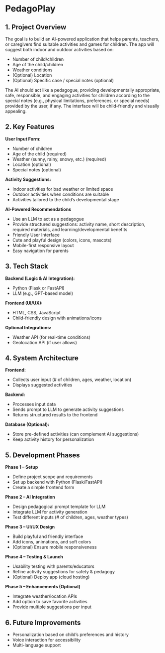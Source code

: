 # PedagoPlay

## 1. Project Overview
The goal is to build an AI-powered application that helps parents, teachers, or caregivers find suitable activities and games for children. The app will suggest both indoor and outdoor activities based on:

- Number of child/children  
- Age of the child/children  
- Weather conditions  
- (Optional) Location  
- (Optional) Specific case / special notes (optional)  

The AI should act like a pedagogue, providing developmentally appropriate, safe, responsible, and engaging activities for children according to the special notes (e.g., physical limitations, preferences, or special needs) provided by the user, if any. The interface will be child-friendly and visually appealing.

## 2. Key Features

**User Input Form:**

- Number of children
- Age of the child (required)
- Weather (sunny, rainy, snowy, etc.) (required)
- Location (optional)
- Special notes (optional)

**Activity Suggestions:**

- Indoor activities for bad weather or limited space
- Outdoor activities when conditions are suitable
- Activities tailored to the child’s developmental stage

**AI-Powered Recommendations**

- Use an LLM to act as a pedagogue
- Provide structured suggestions: activity name, short description, required materials, and learning/developmental benefits
- Friendly User Interface
- Cute and playful design (colors, icons, mascots)
- Mobile-first responsive layout
- Easy navigation for parents

## 3. Tech Stack
**Backend (Logic & AI Integration):**
- Python (Flask or FastAPI)  
- LLM (e.g., GPT-based model)  

**Frontend (UI/UX):**
- HTML, CSS, JavaScript  
- Child-friendly design with animations/icons  

**Optional Integrations:**
- Weather API (for real-time conditions)  
- Geolocation API (if user allows)  

## 4. System Architecture
**Frontend:**
- Collects user input (# of children, ages, weather, location)  
- Displays suggested activities  

**Backend:**
- Processes input data  
- Sends prompt to LLM to generate activity suggestions  
- Returns structured results to the frontend  

**Database (Optional):**
- Store pre-defined activities (can complement AI suggestions)  
- Keep activity history for personalization  

## 5. Development Phases
**Phase 1 – Setup**
- Define project scope and requirements  
- Set up backend with Python (Flask/FastAPI)  
- Create a simple frontend form  

**Phase 2 – AI Integration**
- Design pedagogical prompt template for LLM  
- Integrate LLM for activity generation  
- Test different inputs (# of children, ages, weather types)  

**Phase 3 – UI/UX Design**
- Build playful and friendly interface  
- Add icons, animations, and soft colors  
- (Optional) Ensure mobile responsiveness  

**Phase 4 – Testing & Launch**
- Usability testing with parents/educators  
- Refine activity suggestions for safety & pedagogy  
- (Optional) Deploy app (cloud hosting)  

**Phase 5 – Enhancements (Optional)**
- Integrate weather/location APIs  
- Add option to save favorite activities  
- Provide multiple suggestions per input  

## 6. Future Improvements
- Personalization based on child’s preferences and history  
- Voice interaction for accessibility  
- Multi-language support  
